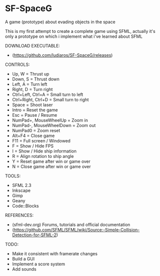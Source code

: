 # SF-SpaceG
A game (prototype) about evading objects in the space

This is my first attempt to create a complete game using SFML, actually it's only a prototype on which i implement what i've learned about SFML

DOWNLOAD EXECUTABLE:
- (https://github.com/ludiaros/SF-SpaceG/releases)

CONTROLS:
- Up, W = Thrust up
- Down, S = Thrust down
- Left, A = Turn left
- Right, D = Turn right
- Ctrl+Left, Ctrl+A = Small turn to left
- Ctrl+Right, Ctrl+D = Small turn to right
- Space = Shoot laser
- Intro = Reset the game
- Esc = Pause / Resume
- NumPad+, MouseWheelUp   = Zoom in
- NumPad-, MouseWheelDown = Zoom out
- NumPad0 = Zoom reset
- Alt+F4 = Close game
- F11 = Full screen / Windowed
- F = Show / Hide FPS
- I = Show / Hide ship information
- R = Align rotation to ship angle
- Y = Reset game after win or game over
- N = Close game after win or game over

TOOLS:
- SFML 2.3
- Inkscape
- Gimp
- Geany
- Code::Blocks

REFERENCES:
- (sfml-dev.org) Forums, tutorials and official documentation
- (https://github.com/SFML/SFML/wiki/Source:-Simple-Collision-Detection-for-SFML-2)

TODO:
- Make it consistent with framerate changes
- Build a GUI
- Implement a score system
- Add sounds
